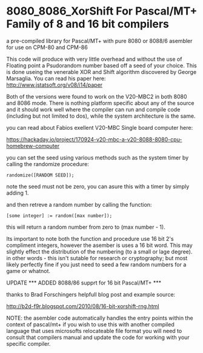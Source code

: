 # 8080_8086_XorShift For Pascal/MT+ Family of 8 and 16 bit compilers
a pre-compiled library for Pascal/MT+ with pure 8080 or 8088/6 asembler for use on CPM-80 and CPM-86

This code will produce with very little overhead and without the use of Floating point a Psudorandom number
based off a seed of your choice. This is done useing the venerable XOR and Shift algorithm discovered by 
George Marsaglia.  You can read his paper here: http://www.jstatsoft.org/v08/i14/paper 

Both of the versions were found to work on the V20-MBC2 in both 8080 and 8086 mode. There is nothing platform
specific about any of the source and it should work well where the compiler can run and compile code (including 
but not limited to dos), while the system architecture is the same.

you can read about Fabios exellent V20-MBC Single board computer here:

https://hackaday.io/project/170924-v20-mbc-a-v20-8088-8080-cpu-homebrew-computer

you can set the seed using various methods such as the system timer by calling the randomize procedure: 

    randomize([RANDOM SEED]);
   
   note the seed must not be zero, you can asure this with a timer by simply adding 1.
   
   and then retreve a random number by calling the function: 
    
    [some integer] := random([max number]);   
    
   this will return a random number from zero to (max number - 1).  
   
Its important to note both the function and procedure use 16 bit 2's compliment integers, however the asember is 
uses a 16 bit word.  This may slightly effect the distribution of the numbering (to a small or lage degree).  
in other words - this isn't sutable for research or cryptography; but most likely perfectly fine if you just need
to seed a few random numbers for a game or whatnot.
   


UPDATE *** ADDED 8088/86 supprt for 16 bit Pascal/MT+ ***

thanks to Brad Forschingers helpfull blog post and example source: 

http://b2d-f9r.blogspot.com/2010/08/16-bit-xorshift-rng.html




NOTE: the asembler code automatically handles the entry points within the context of pascal/mt+ if you wish to use this with
another compiled language that uses microsofts relocateable file format you will need to consult that compilers manual and update 
the code for working with your specific compiler.
